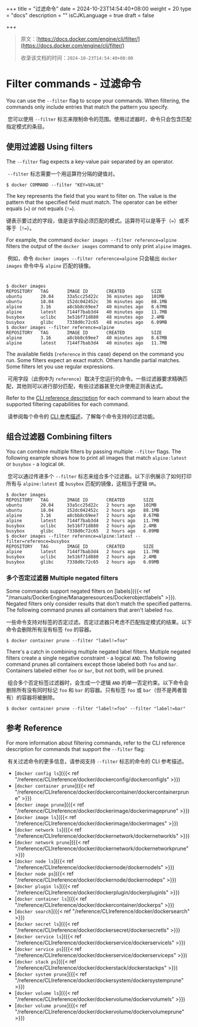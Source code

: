 +++
title = "过滤命令"
date = 2024-10-23T14:54:40+08:00
weight = 20
type = "docs"
description = ""
isCJKLanguage = true
draft = false

+++

> 原文：[https://docs.docker.com/engine/cli/filter/](https://docs.docker.com/engine/cli/filter/)
>
> 收录该文档的时间：`2024-10-23T14:54:40+08:00`

# Filter commands - 过滤命令

You can use the `--filter` flag to scope your commands. When filtering, the commands only include entries that match the pattern you specify.

​	您可以使用 `--filter` 标志来限制命令的范围。使用过滤器时，命令只会包含匹配指定模式的条目。



## 使用过滤器 Using filters

The `--filter` flag expects a key-value pair separated by an operator.

​	`--filter` 标志需要一个用运算符分隔的键值对。



```console
$ docker COMMAND --filter "KEY=VALUE"
```

The key represents the field that you want to filter on. The value is the pattern that the specified field must match. The operator can be either equals (`=`) or not equals (`!=`).

​	键表示要过滤的字段，值是该字段必须匹配的模式。运算符可以是等于（`=`）或不等于（`!=`）。

For example, the command `docker images --filter reference=alpine` filters the output of the `docker images` command to only print `alpine` images.

​	例如，命令 `docker images --filter reference=alpine` 只会输出 `docker images` 命令中与 `alpine` 匹配的镜像。

# 



```console
$ docker images
REPOSITORY   TAG       IMAGE ID       CREATED          SIZE
ubuntu       20.04     33a5cc25d22c   36 minutes ago   101MB
ubuntu       18.04     152dc042452c   36 minutes ago   88.1MB
alpine       3.16      a8cbb8c69ee7   40 minutes ago   8.67MB
alpine       latest    7144f7bab3d4   40 minutes ago   11.7MB
busybox      uclibc    3e516f71d880   48 minutes ago   2.4MB
busybox      glibc     7338d0c72c65   48 minutes ago   6.09MB
$ docker images --filter reference=alpine
REPOSITORY   TAG       IMAGE ID       CREATED          SIZE
alpine       3.16      a8cbb8c69ee7   40 minutes ago   8.67MB
alpine       latest    7144f7bab3d4   40 minutes ago   11.7MB
```

The available fields (`reference` in this case) depend on the command you run. Some filters expect an exact match. Others handle partial matches. Some filters let you use regular expressions.

​	可用字段（此例中为 `reference`）取决于您运行的命令。一些过滤器要求精确匹配，其他则可以进行部分匹配，有些过滤器甚至允许使用正则表达式。

Refer to the [CLI reference description](https://docs.docker.com/engine/cli/filter/#reference) for each command to learn about the supported filtering capabilities for each command.

​	请参阅每个命令的 [CLI 参考描述](https://docs.docker.com/engine/cli/filter/#reference)，了解每个命令支持的过滤功能。

## 组合过滤器 Combining filters

You can combine multiple filters by passing multiple `--filter` flags. The following example shows how to print all images that match `alpine:latest` or `busybox` - a logical `OR`.

​	您可以通过传递多个 `--filter` 标志来组合多个过滤器。以下示例展示了如何打印所有与 `alpine:latest` 或 `busybox` 匹配的镜像，这相当于逻辑 `OR`。



```console
$ docker images
REPOSITORY   TAG       IMAGE ID       CREATED       SIZE
ubuntu       20.04     33a5cc25d22c   2 hours ago   101MB
ubuntu       18.04     152dc042452c   2 hours ago   88.1MB
alpine       3.16      a8cbb8c69ee7   2 hours ago   8.67MB
alpine       latest    7144f7bab3d4   2 hours ago   11.7MB
busybox      uclibc    3e516f71d880   2 hours ago   2.4MB
busybox      glibc     7338d0c72c65   2 hours ago   6.09MB
$ docker images --filter reference=alpine:latest --filter=reference=busybox
REPOSITORY   TAG       IMAGE ID       CREATED       SIZE
alpine       latest    7144f7bab3d4   2 hours ago   11.7MB
busybox      uclibc    3e516f71d880   2 hours ago   2.4MB
busybox      glibc     7338d0c72c65   2 hours ago   6.09MB
```

### 多个否定过滤器 Multiple negated filters

Some commands support negated filters on [labels]({{< ref "/manuals/DockerEngine/Manageresources/Dockerobjectlabels" >}}). Negated filters only consider results that don't match the specified patterns. The following command prunes all containers that aren't labeled `foo`.

​	一些命令支持对标签的否定过滤。否定过滤器只考虑不匹配指定模式的结果。以下命令会删除所有没有标签 `foo` 的容器。



```console
$ docker container prune --filter "label!=foo"
```

There's a catch in combining multiple negated label filters. Multiple negated filters create a single negative constraint - a logical `AND`. The following command prunes all containers except those labeled both `foo` and `bar`. Containers labeled either `foo` or `bar`, but not both, will be pruned.

​	组合多个否定标签过滤器时，会生成一个逻辑 `AND` 的单一否定约束。以下命令会删除所有没有同时标记 `foo` 和 `bar` 的容器。只有标签 `foo` 或 `bar`（但不是两者皆有）的容器将被删除。



```console
$ docker container prune --filter "label!=foo" --filter "label!=bar"
```

## 参考 Reference

For more information about filtering commands, refer to the CLI reference description for commands that support the `--filter` flag:

​	有关过滤命令的更多信息，请参阅支持 `--filter` 标志的命令的 CLI 参考描述。

- [`docker config ls`]({{< ref "/reference/CLIreference/docker/dockerconfig/dockerconfigls" >}})
- [`docker container prune`]({{< ref "/reference/CLIreference/docker/dockercontainer/dockercontainerprune" >}})
- [`docker image prune`]({{< ref "/reference/CLIreference/docker/dockerimage/dockerimageprune" >}})
- [`docker image ls`]({{< ref "/reference/CLIreference/docker/dockerimage/dockerimages" >}})
- [`docker network ls`]({{< ref "/reference/CLIreference/docker/dockernetwork/dockernetworkls" >}})
- [`docker network prune`]({{< ref "/reference/CLIreference/docker/dockernetwork/dockernetworkprune" >}})
- [`docker node ls`]({{< ref "/reference/CLIreference/docker/dockernode/dockernodels" >}})
- [`docker node ps`]({{< ref "/reference/CLIreference/docker/dockernode/dockernodeps" >}})
- [`docker plugin ls`]({{< ref "/reference/CLIreference/docker/dockerplugin/dockerpluginls" >}})
- [`docker container ls`]({{< ref "/reference/CLIreference/docker/dockercontainer/dockerps" >}})
- [`docker search`]({{< ref "/reference/CLIreference/docker/dockersearch" >}})
- [`docker secret ls`]({{< ref "/reference/CLIreference/docker/dockersecret/dockersecretls" >}})
- [`docker service ls`]({{< ref "/reference/CLIreference/docker/dockerservice/dockerservicels" >}})
- [`docker service ps`]({{< ref "/reference/CLIreference/docker/dockerservice/dockerserviceps" >}})
- [`docker stack ps`]({{< ref "/reference/CLIreference/docker/dockerstack/dockerstackps" >}})
- [`docker system prune`]({{< ref "/reference/CLIreference/docker/dockersystem/dockersystemprune" >}})
- [`docker volume ls`]({{< ref "/reference/CLIreference/docker/dockervolume/dockervolumels" >}})
- [`docker volume prune`]({{< ref "/reference/CLIreference/docker/dockervolume/dockervolumeprune" >}})
